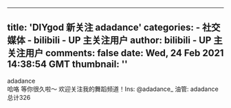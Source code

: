 
---
title: 'DIYgod 新关注 adadance'
categories: 
    - 社交媒体
    - bilibili - UP 主关注用户
author: bilibili - UP 主关注用户
comments: false
date: Wed, 24 Feb 2021 14:38:54 GMT
thumbnail: ''
---

<div>   
adadance<br>哈咯 等你很久啦～ 欢迎关注我的舞蹈频道！Ins: @adadance_ 油管: adadance<br>总计326  
</div>
            
